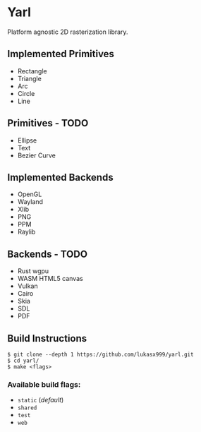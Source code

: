 # Yarl

Platform agnostic 2D rasterization library.

## Implemented Primitives

- Rectangle
- Triangle
- Arc
- Circle
- Line

## Primitives - TODO
- Ellipse
- Text
- Bezier Curve

## Implemented Backends
- OpenGL
- Wayland
- Xlib
- PNG
- PPM
- Raylib

## Backends - TODO
- Rust wgpu
- WASM HTML5 canvas
- Vulkan
- Cairo
- Skia
- SDL
- PDF

## Build Instructions

```console
$ git clone --depth 1 https://github.com/lukasx999/yarl.git
$ cd yarl/
$ make <flags>
```

### Available build flags:
- `static` (*default*)
- `shared`
- `test`
- `web`
